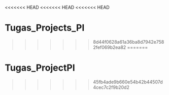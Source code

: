 <<<<<<< HEAD
<<<<<<< HEAD
<<<<<<< HEAD
# Tugas_Projects_PI
>>>>>>> 8d44f0628a61a36ba8d7942e7582fef069b2ea82
=======
# Tugas_ProjectPI
>>>>>>> 45fb4ade9b660e54b42b44507d4cec7c2f9b20d2
